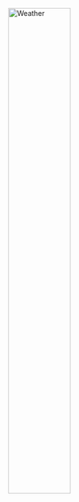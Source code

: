 [<img align="top" src="https://weather-readme.vercel.app/api/weather" alt="Weather" width="50%" height= "50%" />](#)